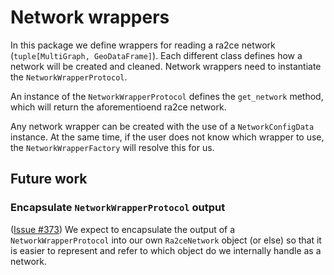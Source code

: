 # Network wrappers

In this package we define wrappers for reading a ra2ce network (`tuple[MultiGraph, GeoDataFrame]`). Each different class defines how a network will be created and cleaned.
Network wrappers need to instantiate the `NetworkWrapperProtocol`.

An instance of the `NetworkWrapperProtocol` defines the `get_network` method, which will return the aforementioend ra2ce network.

Any network wrapper can be created with the use of a `NetworkConfigData` instance. At the same time, if the user does not know which wrapper to use, the `NetworkWrapperFactory` will resolve this for us.

## Future work


### Encapsulate `NetworkWrapperProtocol` output

([Issue #373](https://github.com/Deltares/ra2ce/issues/373))
We expect to encapsulate the output of a `NetworkWrapperProtocol` into our own `Ra2ceNetwork` object (or else) so that it is easier to represent and refer to which object do we internally handle as a network.